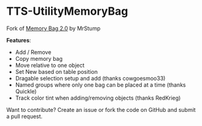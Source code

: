 # TTS-UtilityMemoryBag
Fork of [Memory Bag 2.0](https://steamcommunity.com/sharedfiles/filedetails/?id=953770080) by MrStump

**Features**:
* Add / Remove
* Copy memory bag
* Move relative to one object
* Set New based on table position
* Dragable selection setup and add (thanks cowgoesmoo33)
* Named groups where only one bag can be placed at a time (thanks Quickle)
* Track color tint when adding/removing objects (thanks RedKrieg)

Want to contribute? Create an issue or fork the code on GitHub and submit a pull request.
